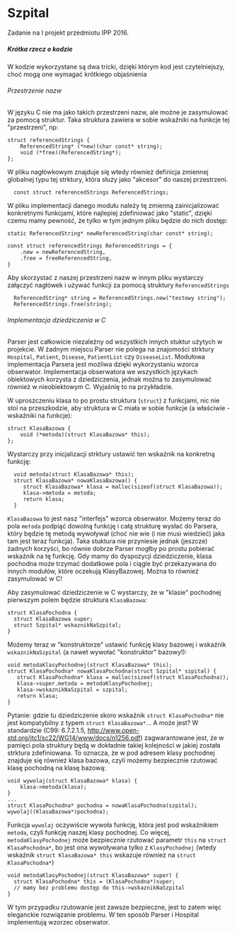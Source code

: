 # Szpital

Zadanie na I projekt przedmiotu IPP 2016.

##### Krótka rzecz o kodzie
W kodzie wykorzystane są dwa tricki, dzięki którym kod jest czytelniejszy, choć mogą one wymagać krótkiego objaśnienia

###### Przestrzenie nazw
W języku C nie ma jako takich przestrzeni nazw, ale możne je zasymulować za pomocą struktur. Taka struktura zawiera w sobie wskaźniki na funkcje tej "przestrzeni", np:

    struct referencedStrings {
        ReferencedString* (*new)(char const* string);
        void (*free)(ReferencedString*);
    };
    
  W pliku nagłówkowym znajduje się wtedy również definicja zmiennej globalnej typu tej strktury, która służy jako "akcesor" do naszej przestrzeni.
  
      const struct referencedStrings ReferencedStrings;

W pliku implementacji danego modułu należy tę zmienną zainicjalizować konkretnymi funkcjami, które najlepiej zdefiniować jako "static", dzięki czemu mamy pewność, że tylko w tym jednym pliku będzie do nich dostęp:

    static ReferencedString* newReferencedString(char const* string);

    const struct referencedStrings ReferencedStrings = {
        .new = newReferencedString,
        .free = freeReferencedString,
    }
    
  Aby skorzystać z naszej przestrzeni nazw w innym pliku wystarczy załączyć nagłówek i używać funkcji za pomocą struktury `ReferencedStrings`
  
      ReferencedString* string = ReferencedStrings.new("testowy string");
      ReferencedStrings.free(string);
      
###### Implementacja dziedziczenia w C
Parser jest całkowicie niezależny od wszystkich innych stuktur użytych w projekcie. W żadnym miejscu Parser nie polega na znajomości strktury `Hospital`, `Patient`, `Disease`, `PatientList` czy `DiseaseList`. Modułowa implementacja Parsera jest możliwa dzięki wykorzystaniu wzorca obserwator. Implementacja obserwatora we wszystkich językach obiektowych korzysta z dziedziczenia, jednak można to zasymulować również w nieobiektowym C. Wyjaśnię to na przykładzie.

W uproszczeniu klasa to po prostu struktura (`struct`) z funkcjami, nic nie stoi na przeszkodzie, aby struktura w C miała w sobie funkcje (a właściwie - wskaźniki na funkcje):

    struct KlasaBazowa {
        void (*metoda)(struct KlasaBazowa* this);
    };
    
  Wystarczy przy inicjalizacji strktury ustawić ten wskaźnik na konkretną funkcję:
  
      void metoda(struct KlasaBazowa* this);
      struct KlasaBazowa* nowaKlasaBazowa() {
         struct KlasaBazowa* klasa = malloc(sizeof(struct KlasaBazowa));
         klasa->metoda = metoda;
         return klasa;
      }
      
  `KlasaBazowa` to jest nasz "interfejs" wzorca obserwator. Możemy teraz do pola `metoda` podpiąć dowolną funkcję i całą strukturę wysłać do Parsera, który będzie tę metodą wywoływał (choć nie wie (i nie musi wiedzieć) jaka tam jest teraz funkcja). Taka stuktura nie przyniesie jednak (jeszcze) żadnych korzyści, bo równie dobrze Parser mogłby po prostu pobierać wskaźnik na tę funkcję. Gdy mamy do dyspozycji dziedziczenie, klasa pochodna może trzymać dodatkowe pola i ciągle być przekazywana do innych modułów, które oczekują KlasyBazowej. Można to również zasymulować w C!
  
  Aby zasymulować dziedziczenie w C wystarczy, że w "klasie" pochodnej pierwszym polem będzie struktura `KlasaBazowa`:
  
    struct KlasaPochodna {
      struct KlasaBazowa super;
      struct Szpital* wskaznikNaSzpital;
    }
  
  Możemy teraz w "konstruktorze" ustawić funkcję klasy bazowej i wskaźnik `wskaznikNaSzpital` (a nawet wywołać "konstruktor" bazowy!):
  
    void metodaKlasyPochodnej(struct KlasaBazowa* this);
    struct KlasaPochodna* nowaKlasaPochodna(struct Szpital* szpital) {
       struct KlasaPochodna* klasa = malloc(sizeof(struct KlasaPochodna));
       klasa->super.metoda = metodaKlasyPochodnej;
       klasa->wskaznikNaSzpital = szpital;
       return klasa;
    }
    
  Pytanie: gdzie tu dziedziczenie skoro wskaźnik `struct KlasaPochodna*` nie jest kompatybilny z typem `struct KlasaBazowa*`... A może jest? W standardzie (C99: 6.7.2.1.5, http://www.open-std.org/jtc1/sc22/WG14/www/docs/n1256.pdf) zagwarantowane jest, że w pamięci pola struktury będą w dokładnie takiej kolejności w jakiej została strktura zdefiniowana. To oznacza, że w pod adresem klasy pochodnej znajduje się również klasa bazowa, czyli możemy bezpiecznie rzutować klasę pochodną na klasę bazową:
  
    void wywolaj(struct KlasaBazowa* klasa) {
        klasa->metoda(klasa);
    }
    ...
    struct KlasaPochodna* pochodna = nowaKlasaPochodna(szpital);
    wywolaj((KlasaBazowa*)pochodna);
    
  Funkcja `wywolaj` oczywiście wywoła funkcję, która jest pod wskaźnikiem `metoda`, czyli funkcję naszej klasy pochodnej. Co więcej, `metodaKlasyPochodnej` może bezpiecznie rzutować parametr `this` na `struct KlasaPochodna*`, bo jest ona wywoływana tylko z `KlasyPochodnej` (wtedy wskaźnik `struct KlasaBazowa* this` wskazuje również na `struct KlasaPochodna*`)
  
    void metodaKlasyPochodnej(struct KlasaBazowa* super) {
      struct KlasaPochodna* this = (KlasaPochodna*)super;
      // mamy bez problemu dostęp do this->wskaznikNaSzpital
    }
  
  W tym przypadku rzutowanie jest zawsze bezpieczne, jest to zatem więc eleganckie rozwiązanie problemu. W ten sposób Parser i Hospital implementują wzorzec obserwator. 
